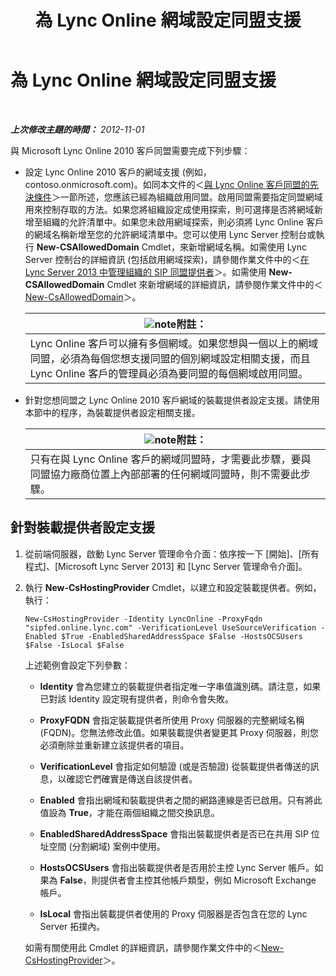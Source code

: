 ﻿---
title: 為 Lync Online 網域設定同盟支援
TOCTitle: 為 Lync Online 網域設定同盟支援
ms:assetid: 19d5d5be-cd7f-47b8-b6c5-651a3191def7
ms:mtpsurl: https://technet.microsoft.com/zh-tw/library/Hh202166(v=OCS.15)
ms:contentKeyID: 49290239
ms.date: 08/10/2015
mtps_version: v=OCS.15
ms.translationtype: HT
---

# 為 Lync Online 網域設定同盟支援

 

_**上次修改主題的時間：** 2012-11-01_

與 Microsoft Lync Online 2010 客戶同盟需要完成下列步驟：

  - 設定 Lync Online 2010 客戶的網域支援 (例如，contoso.onmicrosoft.com)。如同本文件的＜[與 Lync Online 客戶同盟的先決條件](lync-server-2013-prerequisites-for-federating-with-a-lync-online-customer.md)＞一節所述，您應該已經為組織啟用同盟。啟用同盟需要指定同盟網域用來控制存取的方法。如果您將組織設定成使用探索，則可選擇是否將網域新增至組織的允許清單中。如果您未啟用網域探索，則必須將 Lync Online 客戶的網域名稱新增至您的允許網域清單中。您可以使用 Lync Server 控制台或執行 **New-CSAllowedDomain** Cmdlet，來新增網域名稱。如需使用 Lync Server 控制台的詳細資訊 (包括啟用網域探索)，請參閱作業文件中的＜[在 Lync Server 2013 中管理組織的 SIP 同盟提供者](lync-server-2013-manage-sip-federated-providers-for-your-organization.md)＞。如需使用 **New-CSAllowedDomain** Cmdlet 來新增網域的詳細資訊，請參閱作業文件中的＜[New-CsAllowedDomain](https://docs.microsoft.com/en-us/powershell/module/skype/New-CsAllowedDomain)＞。
    
    <table>
    <thead>
    <tr class="header">
    <th><img src="images/Gg398811.note(OCS.15).gif" title="note" alt="note" />附註：</th>
    </tr>
    </thead>
    <tbody>
    <tr class="odd">
    <td>Lync Online 客戶可以擁有多個網域。如果您想與一個以上的網域同盟，必須為每個您想支援同盟的個別網域設定相關支援，而且 Lync Online 客戶的管理員必須為要同盟的每個網域啟用同盟。</td>
    </tr>
    </tbody>
    </table>


  - 針對您想同盟之 Lync Online 2010 客戶網域的裝載提供者設定支援。請使用本節中的程序，為裝載提供者設定相關支援。
    
    <table>
    <thead>
    <tr class="header">
    <th><img src="images/Gg398811.note(OCS.15).gif" title="note" alt="note" />附註：</th>
    </tr>
    </thead>
    <tbody>
    <tr class="odd">
    <td>只有在與 Lync Online 客戶的網域同盟時，才需要此步驟，要與同盟協力廠商位置上內部部署的任何網域同盟時，則不需要此步驟。</td>
    </tr>
    </tbody>
    </table>


## 針對裝載提供者設定支援

1.  從前端伺服器，啟動 Lync Server 管理命令介面：依序按一下 \[開始\]、\[所有程式\]、\[Microsoft Lync Server 2013\] 和 \[Lync Server 管理命令介面\]。

2.  執行 **New-CsHostingProvider** Cmdlet，以建立和設定裝載提供者。例如，執行：
    
        New-CsHostingProvider -Identity LyncOnline -ProxyFqdn "sipfed.online.lync.com" -VerificationLevel UseSourceVerification -Enabled $True -EnabledSharedAddressSpace $False -HostsOCSUsers $False -IsLocal $False
    
    上述範例會設定下列參數：
    
      - **Identity** 會為您建立的裝載提供者指定唯一字串值識別碼。請注意，如果已對該 Identity 設定現有提供者，則命令會失敗。
    
      - **ProxyFQDN** 會指定裝載提供者所使用 Proxy 伺服器的完整網域名稱 (FQDN)。您無法修改此值。如果裝載提供者變更其 Proxy 伺服器，則您必須刪除並重新建立該提供者的項目。
    
      - **VerificationLevel** 會指定如何驗證 (或是否驗證) 從裝載提供者傳送的訊息，以確認它們確實是傳送自該提供者。
    
      - **Enabled** 會指出網域和裝載提供者之間的網路連線是否已啟用。只有將此值設為 **True**，才能在兩個組織之間交換訊息。
    
      - **EnabledSharedAddressSpace** 會指出裝載提供者是否已在共用 SIP 位址空間 (分割網域) 案例中使用。
    
      - **HostsOCSUsers** 會指出裝載提供者是否用於主控 Lync Server 帳戶。如果為 **False**，則提供者會主控其他帳戶類型，例如 Microsoft Exchange 帳戶。
    
      - **IsLocal** 會指出裝載提供者使用的 Proxy 伺服器是否包含在您的 Lync Server 拓撲內。
    
    如需有關使用此 Cmdlet 的詳細資訊，請參閱作業文件中的＜[New-CsHostingProvider](new-cshostingprovider.md)＞。

